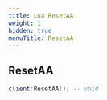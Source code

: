 ```yaml
---
title: Lua ResetAA
weight: 1
hidden: true
menuTitle: ResetAA
---
```

## ResetAA
```lua
client:ResetAA(); -- void
```